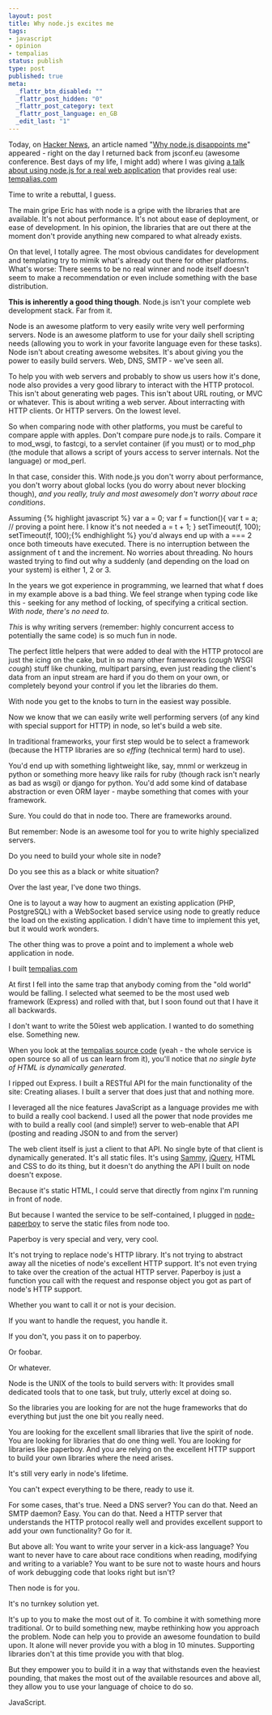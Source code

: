 ```yaml
---
layout: post
title: Why node.js excites me
tags:
- javascript
- opinion
- tempalias
status: publish
type: post
published: true
meta:
  _flattr_btn_disabled: ""
  _flattr_post_hidden: "0"
  _flattr_post_category: text
  _flattr_post_language: en_GB
  _edit_last: "1"
---
```

Today, on <a href="http://news.ycombinator.com">Hacker News</a>, an article named "<a href="http://www.eflorenzano.com/blog/post/why-node-disappoints-me/">Why node.js disappoints me</a>" appeared - right on the day I returned back from jsconf.eu (awesome conference. Best days of my life, I might add) where I was giving <a href="http://bit.ly/b4gsrL">a talk about using node.js for a real web application</a> that provides real use: <a href="http://tempalias.com">tempalias.com</a>

Time to write a rebuttal, I guess.

The main gripe Eric has with node is a gripe with the libraries that are available. It's not about performance. It's not about ease of deployment, or ease of development. In his opinion, the libraries that are out there at the moment don't provide anything new compared to what already exists.

On that level, I totally agree. The most obvious candidates for development and templating try to mimik what's already out there for other platforms. What's worse: There seems to be no real winner and node itself doesn't seem to make a recommendation or even include something with the base distribution.

<strong>This is inherently a good thing though</strong>. Node.js isn't your complete web development stack. Far from it.

Node is an awesome platform to very easily write very well performing servers. Node is an awesome platform to use for your daily shell scripting needs (allowing you to work in your favorite language even for these tasks). Node isn't about creating awesome websites. It's about giving you the power to easily build servers. Web, DNS, SMTP - we've seen all.

To help you with web servers and probably to show us users how it's done, node also provides a very good library to interact with the HTTP protocol. This isn't about generating web pages. This isn't about URL routing, or MVC or whatever. This is about writing a web server. About interracting with HTTP clients. Or HTTP servers. On the lowest level.

So when comparing node with other platforms, you must be careful to compare apple with apples. Don't compare pure node.js to rails. Compare it to mod_wsgi, to fastcgi, to a servlet container (if you must) or to mod_php (the module that allows a script of yours access to server internals. Not the language) or mod_perl.

In that case, consider this. With node.js you don't worry about performance, you don't worry about global locks (you do worry about never blocking though),<em> and you really, truly and most awesomely don't worry about race conditions</em>.

Assuming
{% highlight javascript %}    var a = 0;
    var f = function(){
        var t = a; // proving a point here. I know it's not needed
        a = t + 1;
    }
    setTimeout(f, 100);
    setTimeout(f, 100);{% endhighlight %}
you'd always end up with a === 2 once both timeouts have executed. There is no interruption between the assignment of t and the increment. No worries about threading. No hours wasted trying to find out why a suddenly (and depending on the load on your system) is either 1, 2 or 3.

In the years we got experience in programming, we learned that what f does in my example above is a bad thing. We feel strange when typing code like this - seeking for any method of locking, of specifying a critical section. <em>With node, there's no need to.</em>

<em>This</em> is why writing servers (remember: highly concurrent access to potentially the same code) is so much fun in node.

The perfect little helpers that were added to deal with the HTTP protocol are just the icing on the cake, but in so many other frameworks (*cough* WSGI *cough*) stuff like chunking, multipart parsing, even just reading the client's data from an input stream are hard if you do them on your own, or completely beyond your control if you let the libraries do them.

With node you get to the knobs to turn in the easiest way possible.

Now we know that we can easily write well performing servers (of any kind with special support for HTTP) in node, so let's build a web site.

In traditional frameworks, your first step would be to select a framework (because the HTTP libraries are so <em>effing</em> (technical term) hard to use).

You'd end up with something lightweight like, say, mnml or werkzeug in python or something more heavy  like rails for ruby (though rack isn't nearly as bad as wsgi) or django for python. You'd add some kind of database abstraction or even ORM layer - maybe something that comes with your framework.

Sure. You could do that in node too. There are frameworks around.

But remember: Node is an awesome tool for you to write highly specialized servers.

Do you need to build your whole site in node?

Do you see this as a black or white situation?

Over the last year, I've done two things.

One is to layout a way how to augment an existing application (PHP, PostgreSQL) with a WebSocket based service using node to greatly reduce the load on the existing application. I didn't have time to implement this yet, but it would work wonders.

The other thing was to prove a point and to implement a whole web application in node.

I built <a href="http://tempalias.com">tempalias.com</a>

At first I fell into the same trap that anybody coming from the "old world" would be falling. I selected what seemed to be the most used web framework (Express) and rolled with that, but I soon found out that I have it all backwards.

I don't want to write the 50iest web application. I wanted to do something else. Something new.

When you look at the <a href="http://github.com/pilif/tempalias">tempalias source code</a> (yeah - the whole service is open source so all of us can learn from it), you'll notice that <em>no single byte of HTML is dynamically generated</em>.

I ripped out Express. I built a RESTful API for the main functionality of the site: Creating aliases. I built a server that does just that and nothing more.

I leveraged all the nice features JavaScript as a language provides me with to build a really cool backend. I used all the power that node provides me with to build a really cool (and simple!) server to web-enable that API (posting and reading JSON to and from the server)

The web client itself is just a client to that API. No single byte of that client is dynamically generated. It's all static files. It's using <a href="http://code.quirkey.com/sammy/">Sammy</a>, <a href="http://jquery.com/">jQuery</a>, HTML and CSS to do its thing, but it doesn't do anything the API I built on node doesn't expose.

Because it's static HTML, I could serve that directly from nginx I'm running in front of node.

But because I wanted the service to be self-contained, I plugged in <a href="http://github.com/felixge/node-paperboy/">node-paperboy</a> to serve the static files from node too.

Paperboy is very special and very, very cool.

It's not trying to replace node's HTTP library. It's not trying to abstract away all the niceties of node's excellent HTTP support. It's not even trying to take over the creation of the actual HTTP server. Paperboy is just a function you call with the request and response object you got as part of node's HTTP support.

Whether you want to call it or not is your decision.

If you want to handle the request, you handle it.

If you don't, you pass it on to paperboy.

Or foobar.

Or whatever.

Node is the UNIX of the tools to build servers with: It provides small dedicated tools that to one task, but truly, utterly excel at doing so.

So the libraries you are looking for are not the huge frameworks that do everything but just the one bit you really need.

You are looking for the excellent small libraries that live the spirit of node. You are looking for libraries that do one thing well. You are looking for libraries like paperboy. And you are relying on the excellent HTTP support to build your own libraries where the need arises.

It's still very early in node's lifetime.

You can't expect everything to be there, ready to use it.

For some cases, that's true. Need a DNS server? You can do that. Need an SMTP daemon? Easy. You can do that. Need a HTTP server that understands the HTTP protocol really well and provides excellent support to add your own functionality? Go for it.

But above all: You want to write your server in a kick-ass language? You want to never have to care about race conditions when reading, modifying and writing to a variable? You want to be sure not to waste hours and hours of work debugging code that looks right but isn't?

Then node is for you.

It's no turnkey solution yet.

It's up to you to make the most out of it. To combine it with something more traditional. Or to build something new, maybe rethinking how you approach the problem. Node can help you to provide an awesome foundation to build upon. It alone will never provide you with a blog in 10 minutes. Supporting libraries don't at this time provide you with that blog.

But they empower you to build it in a way that withstands even the heaviest pounding, that makes the most out of the available resources and above all, they allow you to use your language of choice to do so.

JavaScript.
